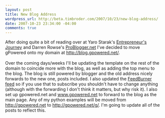 ```yaml
--- 
layout: post
title: New Blog Address
wordpress_url: http://beta.timbroder.com/2007/10/23/new-blog-address/
date: 2007-10-23 23:34:00 -04:00
comments: true
---
```

After doing quite a bit of reading over at Yaro Starak's <a href="http://www.entrepreneurs-journey.com/">Entrepreneur's Journey</a> and Darren Rowse's <a href="http://problogger.net">ProBlogger.net</a> I've decided to move gPowered onto my domain at <a href="http://blog.gpowered.net/">http://blog.gpowered.net/</a>. <br /><br />Over the coming days/weeks I'll be updating the template on the rest of the domain to coincide more with the blog, as well as adding the top menu to the blog.  The blog is still powered by blogger and the old address nicely forwards to the new one, posts included.  I also updated the <a href="http://feeds.feedburner.com/gPpowered">FeedBurner feed</a> so if you use that to subscribe you shouldn't have to change anything (although with the forwarding I don't think it matters, but why risk it).  I also set up gpowered.net and www.gpowered.net to forward to the blog as the main page.  Any of my python examples will be moved from http://gpowered.net to http://gpowered.net/g/.  I'm going to update all of the posts to reflect this.
